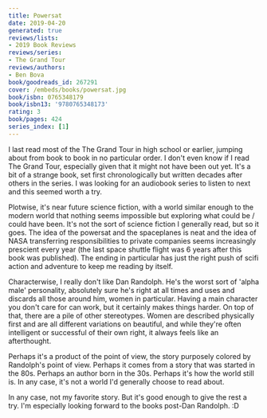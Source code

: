 ```yaml
---
title: Powersat
date: 2019-04-20
generated: true
reviews/lists:
- 2019 Book Reviews
reviews/series:
- The Grand Tour
reviews/authors:
- Ben Bova
book/goodreads_id: 267291
cover: /embeds/books/powersat.jpg
book/isbn: 0765348179
book/isbn13: '9780765348173'
rating: 3
book/pages: 424
series_index: [1]
---
```

I last read most of the The Grand Tour in high school or earlier, jumping about from book to book in no particular order. I don't even know if I read The Grand Tour, especially given that it might not have been out yet. It's a bit of a strange book, set first chronologically but written decades after others in the series. I was looking for an audiobook series to listen to next and this seemed worth a try.  

Plotwise, it's near future science fiction, with a world similar enough to the modern world that nothing seems impossible but exploring what could be / could have been. It's not the sort of science fiction I generally read, but so it goes. The idea of the powersat and the spaceplanes is neat and the idea of NASA transferring responsibilities to private companies seems increasingly prescient every year (the last space shuttle flight was 6 years after this book was published). The ending in particular has just the right push of scifi action and adventure to keep me reading by itself.  

<!--more-->

Characterwise, I really don't like Dan Randolph. He's the worst sort of 'alpha male' personality, absolutely sure he's right at all times and uses and discards all those around him, women in particular. Having a main character you don't care for can work, but it certainly makes things harder. On top of that, there are a pile of other stereotypes. Women are described physically first and are all different variations on beautiful, and while they're often intelligent or successful of their own right, it always feels like an afterthought.  

Perhaps it's a product of the point of view, the story purposely colored by Randolph's point of view. Perhaps it comes from a story that was started in the 80s. Perhaps an author born in the 30s. Perhaps it's how the world still is. In any case, it's not a world I'd generally choose to read about.  

In any case, not my favorite story. But it's good enough to give the rest a try. I'm especially looking forward to the books post-Dan Randolph. :D